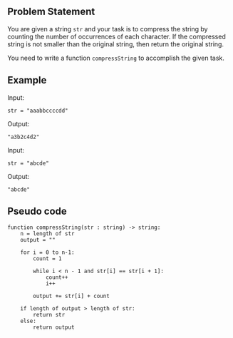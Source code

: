 ## Problem Statement

You are given a string `str` and your task is to compress the string by counting the number of occurrences of each character. If the compressed string is not smaller than the original string, then return the original string.

You need to write a function `compressString` to accomplish the given task.

## Example

Input:
```
str = "aaabbccccdd"
```

Output:
```
"a3b2c4d2"
```

Input:
```
str = "abcde"
```

Output:
```
"abcde"
```

## Pseudo code

```
function compressString(str : string) -> string:
    n = length of str
    output = ""

    for i = 0 to n-1:
        count = 1

        while i < n - 1 and str[i] == str[i + 1]:
            count++
            i++

        output += str[i] + count

    if length of output > length of str:
        return str
    else:
        return output
```